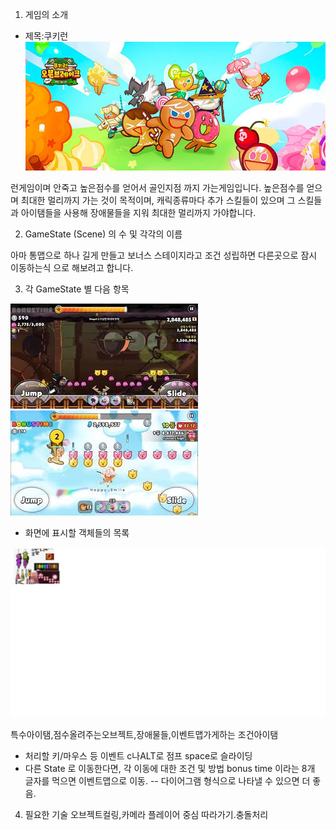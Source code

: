 1. 게임의 소개

- 제목:쿠키런 
![screen](./img/쿠키런.jpg)

 런게임이며 안죽고 높은점수를 얻어서 골인지점 까지 가는게임입니다.
 높은점수를 얻으며 최대한 멀리까지 가는 것이 목적이며,
 캐릭종류마다 추가 스킬들이 있으며 그 스킬들과 아이탬들을 사용해 
 장애물들을 지워 최대한 멀리까지 가야합니다.


2. GameState (Scene) 의 수 및 각각의 이름

아마 통맵으로 하나 길게 만들고 보너스 스테이지라고 조건 성립하면 다른곳으로 잠시 이동하는식 으로 해보려고 합니다.

3. 각 GameState 별 다음 항목


![screen](./img/기본맵.jpg)
![screen](./img/이벤트맵.jpg)

- 화면에 표시할 객체들의 목록

![screen](./img/오브젝트.png)

특수아이탬,점수올려주는오브젝트,장애물들,이벤트맵가게하는 조건아이탬
- 처리할 키/마우스 등 이벤트
c나ALT로 점프 space로 슬라이딩 
- 다른 State 로 이동한다면, 각 이동에 대한 조건 및 방법
bonus time 이라는 8개 글자를 먹으면 이벤트맵으로 이동.
-- 다이어그램 형식으로 나타낼 수 있으면 더 좋음.

4. 필요한 기술
오브젝트컬링,카메라 플레이어 중심 따라가기.충돌처리



